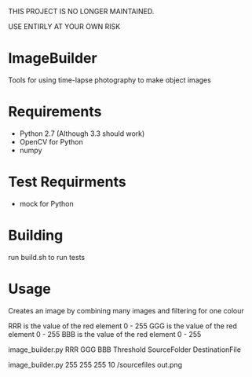THIS PROJECT IS NO LONGER MAINTAINED.

USE ENTIRLY AT YOUR OWN RISK


ImageBuilder
============

Tools for using time-lapse photography to make object images

Requirements
============

* Python 2.7 (Although 3.3 should work)
* OpenCV for Python
* numpy

Test Requirments
================

* mock for Python

Building
=================

run build.sh to run tests

Usage
================

Creates an image by combining many images and filtering for one colour

RRR is the value of the red element 0 - 255
GGG is the value of the red element 0 - 255
BBB is the value of the red element 0 - 255

image_builder.py RRR GGG BBB Threshold SourceFolder DestinationFile

image_builder.py 255 255 255 10 /sourcefiles out.png


